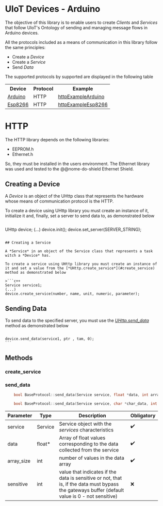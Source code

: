 # UIoT Devices - Arduino

The objective of this library is to enable users to create *Clients* and *Services* that follow UIoT's Ontology of sending and managing message flows in Arduino devices.

All the protocols included as a means of communication in this library follow the same principles:
* Create a *Device*
* Create a *Service*
* Send *Data*

<!-- The documentation of the Ontology followed by this library can be found at @@link-ontologia -->


The supported protocols by supported are displayed in the following table  

<table>
<tr>
    <th>Device</th>
    <th>Protocol</th>
    <th>Example</th>
  </tr>
  <tr>
    <td rowspan = 1 ><a href="https://github.com/uiot/client_libraries/tree/master/UIoTDevices">Arduino</a></td>
    <td>HTTP</td>
      <td><a href="https://github.com/uiot/client_libraries/tree/master/UIoTDevices/examples/httpExampleArduino">httpExampleArduino</a></td>
  </tr>
  <tr>
    <td rowspan = 1><a href="https://github.com/uiot/client_libraries/tree/master/UIoTDevices_esp8266">Esp8266</a></td>
    <td>HTTP</td>
      <td><a href="https://github.com/uiot/client_libraries/tree/master/UIoTDevices_esp8266/examples/httpExampleEsp8266">httpExampleEsp8266</a></td>
  </tr>
  </table>

# HTTP

  The HTTP library depends on the following libraries:

  <!-- * PubSubClient.h -->
  * EEPROM.h
  * Ethernet.h

  So, they must be installed in the users environment. The Ethernet library was used and tested to the @@nome-do-shield Ethernet Shield.

  ## Creating a Device

  A *Device* is an object of the UHttp class that represents the hardware whose means of communication protocol is the HTTP.

  To create a device using UHttp library you must create an instance of it, initialize it and, finally, set a server to send data to, as demonstrated below

  >```c++
  UHttp device;
  (...)
  device.init();
  device.set_server(SERVER_STRING);
  ```

  ## Creating a Service

  A *Service* in an object of the Service class that represents a task witch a *Device* has.

  To create a service using UHttp library you must create an instance of it and set a value from the [*UHttp.create_service*](#create_service) method as demonstrated below

  >```c++
  Service service1;
  (...)
  device.create_service(number, name, unit, numeric, parameter);
  ```
  ## Sending Data

  To send data to the specified server, you must use the [*UHttp.send_data*](#send_data) method as demonstrated below

  >```c++
    device.send_data(service1, ptr , tam, 0);
    ```


## Methods

### create_service

### send_data

```c++
    bool BaseProtocol::send_data(Service service, float *data, int array_size, int sensitive=0)
```



```c++
    bool BaseProtocol::send_data(Service service, char *char_data, int sensitive=0)
```


| Parameter | Type | Description | Obligatory |
|-|-|-|-|
| service | Service | Service object with the *services* characteristics | :heavy_check_mark:
| data | float* | Array of float values corresponding to the data collected from the service| :heavy_check_mark:
| array_size | int | number of values in the data array | :heavy_check_mark:
| sensitive | int | value that indicates if the data is sensitive or not, that is, if the data must bypass the gateways buffer (default value is 0 - not sensitive)| :x:
